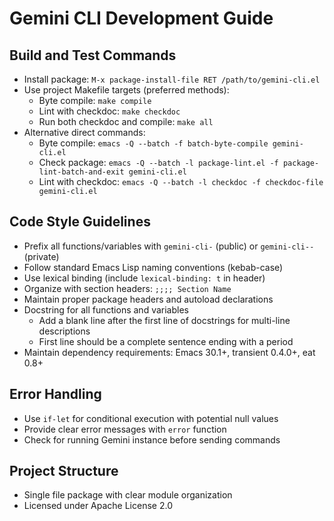 # Gemini CLI Development Guide

## Build and Test Commands
- Install package: `M-x package-install-file RET /path/to/gemini-cli.el`
- Use project Makefile targets (preferred methods):
  - Byte compile: `make compile`
  - Lint with checkdoc: `make checkdoc`
  - Run both checkdoc and compile: `make all`
- Alternative direct commands:
  - Byte compile: `emacs -Q --batch -f batch-byte-compile gemini-cli.el`
  - Check package: `emacs -Q --batch -l package-lint.el -f package-lint-batch-and-exit gemini-cli.el`
  - Lint with checkdoc: `emacs -Q --batch -l checkdoc -f checkdoc-file gemini-cli.el`

## Code Style Guidelines
- Prefix all functions/variables with `gemini-cli-` (public) or `gemini-cli--` (private)
- Follow standard Emacs Lisp naming conventions (kebab-case)
- Use lexical binding (include `lexical-binding: t` in header)
- Organize with section headers: `;;;; Section Name`
- Maintain proper package headers and autoload declarations
- Docstring for all functions and variables
  - Add a blank line after the first line of docstrings for multi-line descriptions
  - First line should be a complete sentence ending with a period
- Maintain dependency requirements: Emacs 30.1+, transient 0.4.0+, eat 0.8+

## Error Handling
- Use `if-let` for conditional execution with potential null values
- Provide clear error messages with `error` function
- Check for running Gemini instance before sending commands

## Project Structure
- Single file package with clear module organization
- Licensed under Apache License 2.0
